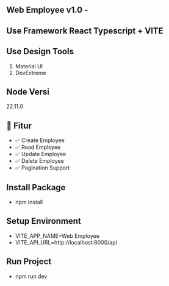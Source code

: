<!-- # React + TypeScript + Vite

This template provides a minimal setup to get React working in Vite with HMR and some ESLint rules.

Currently, two official plugins are available:

- [@vitejs/plugin-react](https://github.com/vitejs/vite-plugin-react/blob/main/packages/plugin-react) uses [Babel](https://babeljs.io/) for Fast Refresh
- [@vitejs/plugin-react-swc](https://github.com/vitejs/vite-plugin-react/blob/main/packages/plugin-react-swc) uses [SWC](https://swc.rs/) for Fast Refresh

## React Compiler

The React Compiler is currently not compatible with SWC. See [this issue](https://github.com/vitejs/vite-plugin-react/issues/428) for tracking the progress.

## Expanding the ESLint configuration

If you are developing a production application, we recommend updating the configuration to enable type-aware lint rules:

```js
export default defineConfig([
  globalIgnores(['dist']),
  {
    files: ['**/*.{ts,tsx}'],
    extends: [
      // Other configs...

      // Remove tseslint.configs.recommended and replace with this
      tseslint.configs.recommendedTypeChecked,
      // Alternatively, use this for stricter rules
      tseslint.configs.strictTypeChecked,
      // Optionally, add this for stylistic rules
      tseslint.configs.stylisticTypeChecked,

      // Other configs...
    ],
    languageOptions: {
      parserOptions: {
        project: ['./tsconfig.node.json', './tsconfig.app.json'],
        tsconfigRootDir: import.meta.dirname,
      },
      // other options...
    },
  },
])
```

You can also install [eslint-plugin-react-x](https://github.com/Rel1cx/eslint-react/tree/main/packages/plugins/eslint-plugin-react-x) and [eslint-plugin-react-dom](https://github.com/Rel1cx/eslint-react/tree/main/packages/plugins/eslint-plugin-react-dom) for React-specific lint rules:

```js
// eslint.config.js
import reactX from 'eslint-plugin-react-x'
import reactDom from 'eslint-plugin-react-dom'

export default defineConfig([
  globalIgnores(['dist']),
  {
    files: ['**/*.{ts,tsx}'],
    extends: [
      // Other configs...
      // Enable lint rules for React
      reactX.configs['recommended-typescript'],
      // Enable lint rules for React DOM
      reactDom.configs.recommended,
    ],
    languageOptions: {
      parserOptions: {
        project: ['./tsconfig.node.json', './tsconfig.app.json'],
        tsconfigRootDir: import.meta.dirname,
      },
      // other options...
    },
  },
])
``` -->


## Web Employee v1.0 -

## Use Framework React Typescript + VITE

## Use Design Tools
1. Material UI
2. DevExtreme

## Node Versi
22.11.0

## 🚀 Fitur

- ✅ Create Employee  
- ✅ Read Employee  
- ✅ Update Employee  
- ✅ Delete Employee  
- ✅ Pagination Support  

## Install Package
- npm install

## Setup Environment
- VITE_APP_NAME=Web Employee
- VITE_API_URL=http://localhost:8000/api

## Run Project
- npm run dev